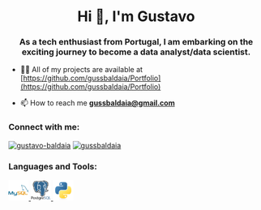 <h1 align="center">Hi 👋, I'm Gustavo</h1>
<h3 align="center">As a tech enthusiast from Portugal, I am embarking on the exciting journey to become a data analyst/data scientist.</h3>

- 👨‍💻 All of my projects are available at [https://github.com/gussbaldaia/Portfolio](https://github.com/gussbaldaia/Portfolio)

- 📫 How to reach me **gussbaldaia@gmail.com**

<h3 align="left">Connect with me:</h3>
<p align="left">
<a href="https://linkedin.com/in/gustavo-baldaia" target="blank"><img align="center" src="https://raw.githubusercontent.com/rahuldkjain/github-profile-readme-generator/master/src/images/icons/Social/linked-in-alt.svg" alt="gustavo-baldaia" height="30" width="40" /></a>
<a href="https://kaggle.com/gussbaldaia" target="blank"><img align="center" src="https://raw.githubusercontent.com/rahuldkjain/github-profile-readme-generator/master/src/images/icons/Social/kaggle.svg" alt="gussbaldaia" height="30" width="40" /></a>
</p>

<h3 align="left">Languages and Tools:</h3>
<p align="left"> <a href="https://www.mysql.com/" target="_blank" rel="noreferrer"> <img src="https://raw.githubusercontent.com/devicons/devicon/master/icons/mysql/mysql-original-wordmark.svg" alt="mysql" width="40" height="40"/> </a> <a href="https://www.postgresql.org" target="_blank" rel="noreferrer"> <img src="https://raw.githubusercontent.com/devicons/devicon/master/icons/postgresql/postgresql-original-wordmark.svg" alt="postgresql" width="40" height="40"/> </a> <a href="https://www.python.org" target="_blank" rel="noreferrer"> <img src="https://raw.githubusercontent.com/devicons/devicon/master/icons/python/python-original.svg" alt="python" width="40" height="40"/> </a> </p>
